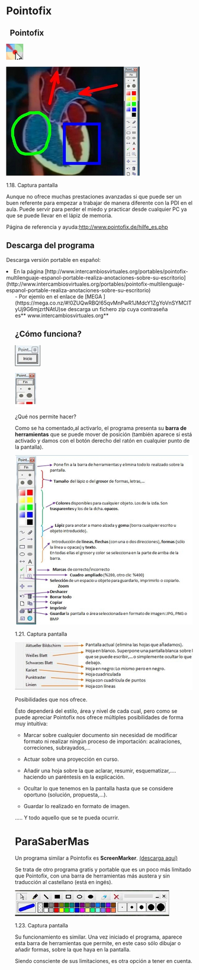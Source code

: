 
# Pointofix

##   Pointofix


![](img/capturada17_2.jpg)


![](img/capturada18_2.jpg)

1.18. Captura pantalla

Aunque no ofrece muchas prestaciones avanzadas si que puede ser un buen referente para empezar a trabajar de manera diferente con la PDI en el aula. Puede servir para perder el miedo y practicar desde cualquier PC ya que se puede llevar en el lápiz de memoria.

Página de referencia y ayuda:<a>http://www.pointofix.de/hilfe_es.php</a>

## Descarga del programa

Descarga versión portable en español:

<li>En la página [http://www.intercambiosvirtuales.org/portables/pointofix-multilenguaje-espanol-portable-realiza-anotaciones-sobre-su-escritorio](http://www.intercambiosvirtuales.org/portables/pointofix-multilenguaje-espanol-portable-realiza-anotaciones-sobre-su-escritorio)
<ul>
- Por ejemlo en el enlace de [MEGA ](https://mega.co.nz/#!0ZUQwRBQ!65qvMnPwR1JMdcY1ZgYoVnSYMClTyUj9G6mjzrtNAtU)se descarga un fichero zip cuya contraseña es** www.intercambiosvirtuales.org**

## ¿Cómo funciona?

![](img/capturada19_2.jpg)

![](img/capturada21.jpg)

¿Qué nos permite hacer?

Como se ha comentado,al activarlo, el programa presenta su **barra de herramientas** que se puede mover de posición (también aparece si está activado y damos con el botón derecho del ratón en cualquier punto de la pantalla).


![](img/capturada22.jpg)

1.21. Captura pantalla

![](img/capturada22_2.jpg)

Posibilidades que nos ofrece.

Ésto dependerá del estilo, área y nivel de cada cual, pero como se puede apreciar Pointofix nos ofrece múltiples posibilidades de forma muy intuitiva:

- Marcar sobre cualquier documento sin necesidad de modificar formato ni realizar ningún proceso de importación: acalraciones, correciones, subrayados,...

- Actuar sobre una proyección en curso.

- Añadir una hoja sobre la que aclarar, resumir, esquematizar,.... haciendo un paréntesis en la explicación.

- Ocultar lo que tenemos en la pantalla hasta que se considere oportuno (solución, propuesta,...).

- Guardar lo realizado en formato de imagen.

..... Y todo aquello que se te pueda ocurrir.

# ParaSaberMas

Un programa similar a Pointofix es **ScreenMarker**. [(descarga aquí)](http://www.screenmarker.com/)

Se trata de otro programa gratis y portable que es un poco más limitado que Pointofix, con una barra de herramientas más austera y sin traducción al castellano (está en ingés).


![](img/capturada23.jpg)

1.23. Captura pantalla

Su funcionamiento es similar. Una vez iniciado el programa, aparece esta barra de herramientas que permite, en este caso sólo dibujar o añadir formas, sobre la que haya en la pantalla.

Siendo consciente de sus limitaciones, es otra opción a tener en cuenta.

